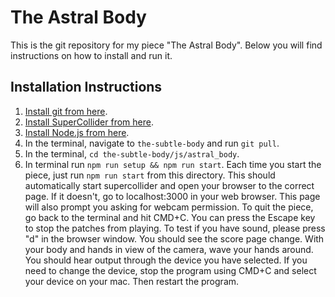 # The Astral Body
This is the git repository for my piece "The Astral Body". Below you will find instructions on how to install and run it.
## Installation Instructions
1. [Install git from here](https://git-scm.com/downloads).
2. [Install SuperCollider from here](https://supercollider.github.io/).
3. [Install Node.js from here](https://docs.npmjs.com/downloading-and-installing-node-js-and-npm).
4. In the terminal, navigate to `the-subtle-body` and run `git pull`.
5. In  the terminal, `cd the-subtle-body/js/astral_body`.
6. In terminal run `npm run setup && npm run start`. Each time you start the piece, just run `npm run start` from this directory. This should automatically start supercollider and open your browser to the correct page. If it doesn't, go to localhost:3000 in your web browser. This page will also prompt you asking for webcam permission. To quit the piece, go back to the terminal and hit CMD+C.
You can press the Escape key to stop the patches from playing. To test if you have sound, please press "d" in the browser window. You should see the score page change. With your body and hands in view of the camera, wave your hands around. You should hear output through the device you have selected. If you need to change the device, stop the program using CMD+C and select your device on your mac. Then restart the program.
